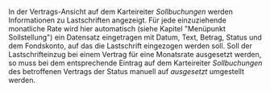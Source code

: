 In der Vertrags-Ansicht auf dem Karteireiter _Sollbuchungen_ werden Informationen zu Lastschriften angezeigt. Für jede einzuziehende monatliche
Rate wird hier automatisch (siehe Kapitel "Menüpunkt Sollstellung") ein Datensatz eingetragen mit Datum, Text, Betrag, Status und dem
Fondskonto, auf das die Lastschrift eingezogen werden soll. Soll der Lastschrifteinzug bei einem Vertrag für eine Monatsrate ausgesetzt werden, so
muss bei dem entsprechende Eintrag auf dem Karteireiter _Sollbuchungen_ des betroffenen Vertrags der Status manuell auf _ausgesetzt_
umgestellt werden.
